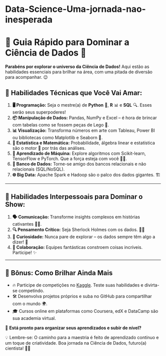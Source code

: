 # Data-Science-Uma-jornada-nao-inesperada

# 🚀 Guia Rápido para Dominar a Ciência de Dados 🎯

**Parabéns por explorar o universo da Ciência de Dados!** Aqui estão as habilidades essenciais para brilhar na área, com uma pitada de diversão para acompanhar. 😉

## 🌟 **Habilidades Técnicas que Você Vai Amar:**
1. **🖥️ Programação:** Seja o mestre(a) de **Python** 🐍, **R** 📊 e **SQL** 🔍. Esses serão seus superpoderes!
2. **📦 Manipulação de Dados:** Pandas, NumPy e Excel – é hora de brincar com tabelas como se fossem peças de Lego 🧩.
3. **📊 Visualização:** Transforma números em arte com Tableau, Power BI ou bibliotecas como Matplotlib e Seaborn 🎨.
4. **📐 Estatística e Matemática:** Probabilidade, álgebra linear e estatística são o motor 🚗 por trás das análises.
5. **🤖 Aprendizado de Máquina:** Explore algoritmos com Scikit-learn, TensorFlow e PyTorch. Que a força esteja com você 🤖✨.
6. **💾 Banco de Dados:** Torne-se amigo dos bancos relacionais e não relacionais (SQL/NoSQL).
7. **🌐 Big Data:** Apache Spark e Hadoop são o palco dos dados gigantes. 🏗️

---

## 🧠 **Habilidades Interpessoais para Dominar o Show:**
1. **🗣️ Comunicação:** Transforme insights complexos em histórias cativantes 🕵️‍♀️.
2. **🔍 Pensamento Crítico:** Seja Sherlock Holmes com os dados. 🕵️‍♂️
3. **🎈 Curiosidade:** Nunca pare de explorar – os dados sempre têm algo a dizer! 📡
4. **🤝 Colaboração:** Equipes fantásticas constroem coisas incríveis. Participe! ✨

---

## 🌱 **Bônus:** Como Brilhar Ainda Mais
- 🔥 Participe de competições no [Kaggle](https://www.kaggle.com/). Teste suas habilidades e divirta-se competindo.
- 🛠️ Desenvolva projetos próprios e suba no GitHub para compartilhar com o mundo 🌍.
- 🎓 Cursos online em plataformas como Coursera, edX e DataCamp são sua academia virtual.

📂 **Está pronto para organizar seus aprendizados e subir de nível?**

💡 Lembre-se: O caminho para a maestria é feito de aprendizado contínuo e um toque de criatividade. Boa jornada na Ciência de Dados, futuro(a) cientista! 🚀🧪
